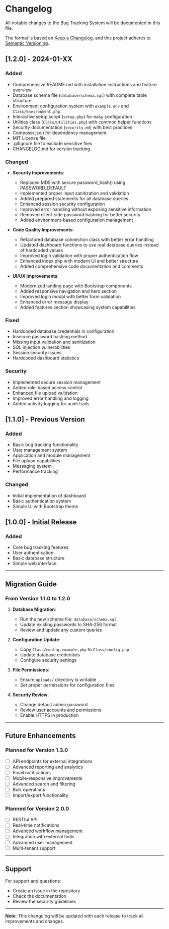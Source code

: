 # Changelog

All notable changes to the Bug Tracking System will be documented in this file.

The format is based on [Keep a Changelog](https://keepachangelog.com/en/1.0.0/),
and this project adheres to [Semantic Versioning](https://semver.org/spec/v2.0.0.html).

## [1.2.0] - 2024-01-XX

### Added
- Comprehensive README.md with installation instructions and feature overview
- Database schema file (`database/schema.sql`) with complete table structure
- Environment configuration system with `example.env` and `Class/Environment.php`
- Interactive setup script (`setup.php`) for easy configuration
- Utilities class (`Class/Utilities.php`) with common helper functions
- Security documentation (`security.md`) with best practices
- Composer.json for dependency management
- MIT License file
- .gitignore file to exclude sensitive files
- CHANGELOG.md for version tracking

### Changed
- **Security Improvements**:
  - Replaced MD5 with secure password_hash() using PASSWORD_DEFAULT
  - Implemented proper input sanitization and validation
  - Added prepared statements for all database queries
  - Enhanced session security configuration
  - Improved error handling without exposing sensitive information
  - Removed client-side password hashing for better security
  - Added environment-based configuration management

- **Code Quality Improvements**:
  - Refactored database connection class with better error handling
  - Updated dashboard functions to use real database queries instead of hardcoded values
  - Improved login validation with proper authentication flow
  - Enhanced index.php with modern UI and better structure
  - Added comprehensive code documentation and comments

- **UI/UX Improvements**:
  - Modernized landing page with Bootstrap components
  - Added responsive navigation and hero section
  - Improved login modal with better form validation
  - Enhanced error message display
  - Added features section showcasing system capabilities

### Fixed
- Hardcoded database credentials in configuration
- Insecure password hashing method
- Missing input validation and sanitization
- SQL injection vulnerabilities
- Session security issues
- Hardcoded dashboard statistics

### Security
- Implemented secure session management
- Added role-based access control
- Enhanced file upload validation
- Improved error handling and logging
- Added activity logging for audit trails

## [1.1.0] - Previous Version

### Added
- Basic bug tracking functionality
- User management system
- Application and module management
- File upload capabilities
- Messaging system
- Performance tracking

### Changed
- Initial implementation of dashboard
- Basic authentication system
- Simple UI with Bootstrap theme

## [1.0.0] - Initial Release

### Added
- Core bug tracking features
- User authentication
- Basic database structure
- Simple web interface

---

## Migration Guide

### From Version 1.1.0 to 1.2.0

1. **Database Migration**:
   - Run the new schema file: `database/schema.sql`
   - Update existing passwords to SHA-256 format
   - Review and update any custom queries

2. **Configuration Update**:
   - Copy `Class/config.example.php` to `Class/config.php`
   - Update database credentials
   - Configure security settings

3. **File Permissions**:
   - Ensure `uploads/` directory is writable
   - Set proper permissions for configuration files

4. **Security Review**:
   - Change default admin password
   - Review user accounts and permissions
   - Enable HTTPS in production

---

## Future Enhancements

### Planned for Version 1.3.0
- [ ] API endpoints for external integrations
- [ ] Advanced reporting and analytics
- [ ] Email notifications
- [ ] Mobile-responsive improvements
- [ ] Advanced search and filtering
- [ ] Bulk operations
- [ ] Import/export functionality

### Planned for Version 2.0.0
- [ ] RESTful API
- [ ] Real-time notifications
- [ ] Advanced workflow management
- [ ] Integration with external tools
- [ ] Advanced user management
- [ ] Multi-tenant support

---

## Support

For support and questions:
- Create an issue in the repository
- Check the documentation
- Review the security guidelines

---

**Note**: This changelog will be updated with each release to track all improvements and changes.
